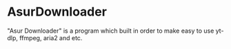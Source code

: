 # AsurDownloader
"Asur Downloader" is a program which built in order to make easy to use yt-dlp, ffmpeg, aria2 and etc.
